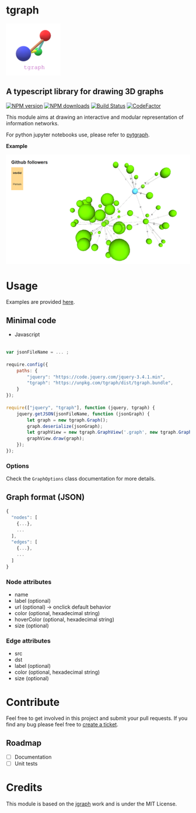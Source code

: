 tgraph
===

<img src="ressources/tgraphLogo.png" width="150">

A typescript library for drawing 3D graphs
---
[![NPM version][npm-image]][npm-url]
[![NPM downloads][npm-downloads]][npm-url]
[![Build Status][travis-image]][travis-url]
[![CodeFactor][codefactor-image]][codefactor-url]

This module aims at drawing an interactive and modular representation of information networks.

For python jupyter notebooks use, please refer to [pytgraph](https://github.com/intv0id/pytgraph).

**Example**

[![Example graph screenshot](examples/images/GithubFollowersGraph.png)](https://intv0id.github.io/tgraph/examples/json/github.html)

# Usage

Examples are provided [here](https://github.com/intv0id/tgraph/tree/master/examples).

## Minimal code

* Javascript

``` js

var jsonFileName = ... ;

require.config({
    paths: {
        "jquery": "https://code.jquery.com/jquery-3.4.1.min",
        "tgraph": "https://unpkg.com/tgraph/dist/tgraph.bundle",
    }
});

require(["jquery", "tgraph"], function (jquery, tgraph) {
    jquery.getJSON(jsonFileName, function (jsonGraph) {
        let graph = new tgraph.Graph();
        graph.deserialize(jsonGraph);
        let graphView = new tgraph.GraphView('.graph', new tgraph.GraphOptions());
        graphView.draw(graph);
    });
});
```

### Options

Check the `GraphOptions` class documentation for more details.

## Graph format (JSON)

``` js
{
  "nodes": [
    {...},
    ...
  ],
  "edges": [
    {...},
    ...
  ]
}
```
### Node attributes

* name
* label (optional)
* url (optional) -> onclick default behavior
* color (optional, hexadecimal string)
* hoverColor (optional, hexadecimal string)
* size (optional)

### Edge attributes

* src
* dst
* label (optional)
* color (optional, hexadecimal string)
* size (optional)



# Contribute

Feel free to get involved in this project and submit your pull requests. If you find any bug please feel free to [create a ticket](https://github.com/intv0id/tgraph/issues/new).

## Roadmap

* [ ] Documentation
* [ ] Unit tests

# Credits

This module is based on the [jgraph](https://github.com/patrickfuller/jgraph) work and is under the MIT License.

[npm-image]: https://img.shields.io/npm/v/tgraph.svg
[npm-downloads]: https://img.shields.io/npm/dt/tgraph.svg
[npm-url]: https://www.npmjs.com/package/tgraph
[travis-url]: https://travis-ci.org/intv0id/tgraph
[travis-image]: https://travis-ci.org/intv0id/tgraph.svg?branch=master
[codefactor-url]: https://www.codefactor.io/repository/github/intv0id/tgraph
[codefactor-image]: https://www.codefactor.io/repository/github/intv0id/tgraph/badge
